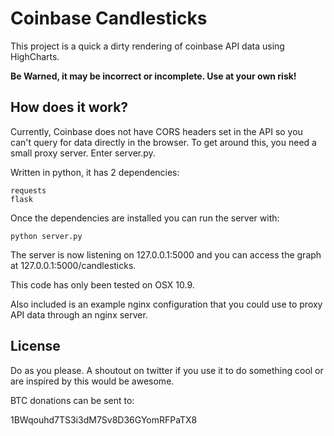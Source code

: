 Coinbase Candlesticks
===

This project is a quick a dirty rendering of coinbase API data using HighCharts.

**Be Warned, it may be incorrect or incomplete. Use at your own risk!**

How does it work?
----

Currently, Coinbase does not have CORS headers set in the API so you can't query for data directly in the browser. To get around this, you need a small proxy server. Enter server.py.

Written in python, it has 2 dependencies: 

```
requests
flask 
```

Once the dependencies are installed you can run the server with:

```
python server.py 
```

The server is now listening on 127.0.0.1:5000 and you can access the graph at 127.0.0.1:5000/candlesticks.

This code has only been tested on OSX 10.9.

Also included is an example nginx configuration that you could use to proxy API data through an nginx server.

License
---

Do as you please. A shoutout on twitter if you use it to do something cool or are inspired by this would be awesome.

BTC donations can be sent to:

1BWqouhd7TS3i3dM7Sv8D36GYomRFPaTX8
